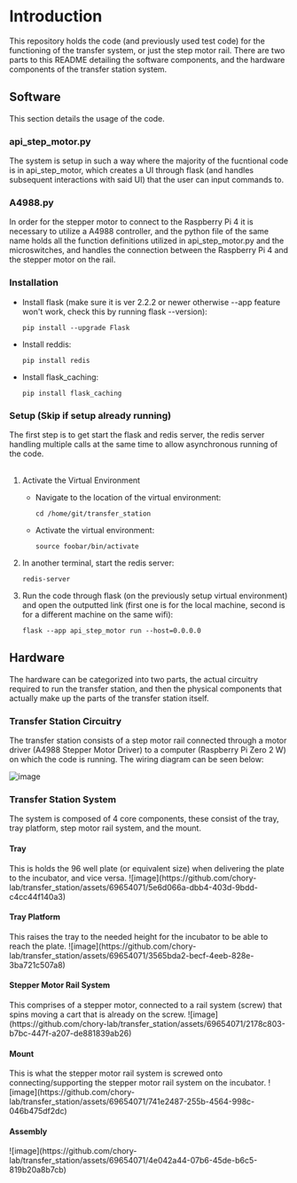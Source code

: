 <h1>Introduction</h1>
This repository holds the code (and previously used test code) for the functioning of the transfer system, or just the step motor rail. There are two parts to this README detailing the software components, and the hardware components of the transfer station system.

<h2>Software</h2>
This section details the usage of the code.

<h3>api_step_motor.py</h3>
The system is setup in such a way where the majority of the fucntional code is in api_step_motor, which creates a UI through flask (and handles subsequent interactions with said UI) that the user can input commands to. 

<h3>A4988.py</h3>
In order for the stepper motor to connect to the Raspberry Pi 4 it is necessary to utilize a A4988 controller, and the python file of the same name holds all the function definitions utilized in api_step_motor.py and the microswitches, and handles the connection between the Raspberry Pi 4 and the stepper motor on the rail.

<h3>Installation</h3>

* Install flask (make sure it is ver 2.2.2 or newer otherwise --app feature won't work, check this by running flask --version):
  
    ```pip install --upgrade Flask ```

* Install reddis:

    ```pip install redis```

* Install flask_caching:
  
    ```pip install flask_caching```

<h3>Setup (Skip if setup already running)</h3>
The first step is to get start the flask and redis server, the redis server handling multiple calls at the same time to allow asynchronous running of the code. 
<br><br>

1. Activate the Virtual Environment
    - Navigate to the location of the virtual environment:
    
      ```cd /home/git/transfer_station```
    - Activate the virtual environment:
    
      ```source foobar/bin/activate```
    
2. In another terminal, start the redis server:
   
    ```redis-server```  

4. Run the code through flask (on the previously setup virtual environment) and open the outputted link (first one is for the local machine, second is for a different machine on the same wifi):

    ```flask --app api_step_motor run --host=0.0.0.0```

<h2>Hardware</h2>
The hardware can be categorized into two parts, the actual circuitry required to run the transfer station, and then the physical components that actually make up the parts of the transfer station itself. 

<h3>Transfer Station Circuitry</h3>
The transfer station consists of a step motor rail connected through a motor driver (A4988 Stepper Motor Driver) to a computer (Raspberry Pi Zero 2 W) on which the code is running. The wiring diagram can be seen below:

![image](https://github.com/chory-lab/transfer_station/assets/69654071/a2e29e91-b305-4fbc-8b5c-8c84075bc933)

<h3>Transfer Station System</h3>
The system is composed of 4 core components, these consist of the tray, tray platform, step motor rail system, and the mount.

<h4>Tray</h4>
This is holds the 96 well plate (or equivalent size) when delivering the plate to the incubator, and vice versa.
![image](https://github.com/chory-lab/transfer_station/assets/69654071/5e6d066a-dbb4-403d-9bdd-c4cc44f140a3)

<h4>Tray Platform</h4>
This raises the tray to the needed height for the incubator to be able to reach the plate.
![image](https://github.com/chory-lab/transfer_station/assets/69654071/3565bda2-becf-4eeb-828e-3ba721c507a8)

<h4>Stepper Motor Rail System</h4>
This comprises of a stepper motor, connected to a rail system (screw) that spins moving a cart that is already on the screw.
![image](https://github.com/chory-lab/transfer_station/assets/69654071/2178c803-b7bc-447f-a207-de881839ab26)

<h4>Mount</h4>
This is what the stepper motor rail system is screwed onto connecting/supporting the stepper motor rail system on the incubator.
![image](https://github.com/chory-lab/transfer_station/assets/69654071/741e2487-255b-4564-998c-046b475df2dc)

<h4>Assembly</h4>
![image](https://github.com/chory-lab/transfer_station/assets/69654071/4e042a44-07b6-45de-b6c5-819b20a8b7cb)
